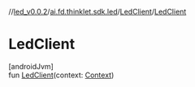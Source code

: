 //[led_v0.0.2](../../../index.md)/[ai.fd.thinklet.sdk.led](../index.md)/[LedClient](index.md)/[LedClient](-led-client.md)

# LedClient

[androidJvm]\
fun [LedClient](-led-client.md)(context: [Context](https://developer.android.com/reference/kotlin/android/content/Context.html))
